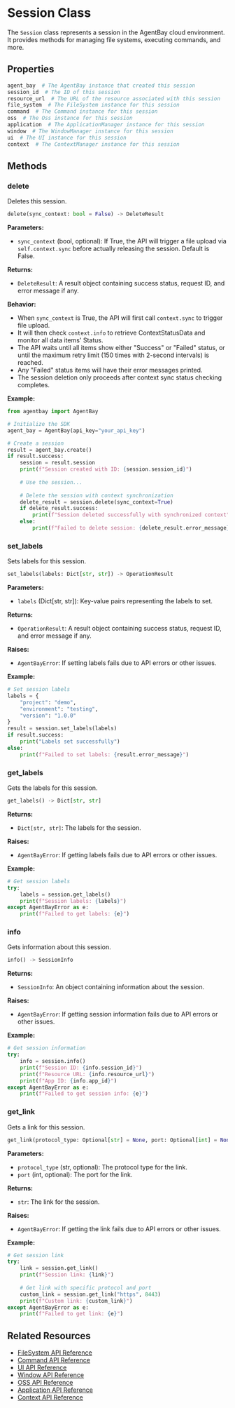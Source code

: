 # Session Class

The `Session` class represents a session in the AgentBay cloud environment. It provides methods for managing file systems, executing commands, and more.

## Properties

```python
agent_bay  # The AgentBay instance that created this session
session_id  # The ID of this session
resource_url  # The URL of the resource associated with this session
file_system  # The FileSystem instance for this session
command  # The Command instance for this session
oss  # The Oss instance for this session
application  # The ApplicationManager instance for this session
window  # The WindowManager instance for this session
ui  # The UI instance for this session
context  # The ContextManager instance for this session
```

## Methods

### delete

Deletes this session.

```python
delete(sync_context: bool = False) -> DeleteResult
```

**Parameters:**
- `sync_context` (bool, optional): If True, the API will trigger a file upload via `self.context.sync` before actually releasing the session. Default is False.

**Returns:**
- `DeleteResult`: A result object containing success status, request ID, and error message if any.

**Behavior:**
- When `sync_context` is True, the API will first call `context.sync` to trigger file upload.
- It will then check `context.info` to retrieve ContextStatusData and monitor all data items' Status.
- The API waits until all items show either "Success" or "Failed" status, or until the maximum retry limit (150 times with 2-second intervals) is reached.
- Any "Failed" status items will have their error messages printed.
- The session deletion only proceeds after context sync status checking completes.

**Example:**
```python
from agentbay import AgentBay

# Initialize the SDK
agent_bay = AgentBay(api_key="your_api_key")

# Create a session
result = agent_bay.create()
if result.success:
    session = result.session
    print(f"Session created with ID: {session.session_id}")
    
    # Use the session...
    
    # Delete the session with context synchronization
    delete_result = session.delete(sync_context=True)
    if delete_result.success:
        print(f"Session deleted successfully with synchronized context")
    else:
        print(f"Failed to delete session: {delete_result.error_message}")
```

### set_labels

Sets labels for this session.

```python
set_labels(labels: Dict[str, str]) -> OperationResult
```

**Parameters:**
- `labels` (Dict[str, str]): Key-value pairs representing the labels to set.

**Returns:**
- `OperationResult`: A result object containing success status, request ID, and error message if any.

**Raises:**
- `AgentBayError`: If setting labels fails due to API errors or other issues.

**Example:**
```python
# Set session labels
labels = {
    "project": "demo",
    "environment": "testing",
    "version": "1.0.0"
}
result = session.set_labels(labels)
if result.success:
    print("Labels set successfully")
else:
    print(f"Failed to set labels: {result.error_message}")
```

### get_labels

Gets the labels for this session.

```python
get_labels() -> Dict[str, str]
```

**Returns:**
- `Dict[str, str]`: The labels for the session.

**Raises:**
- `AgentBayError`: If getting labels fails due to API errors or other issues.

**Example:**
```python
# Get session labels
try:
    labels = session.get_labels()
    print(f"Session labels: {labels}")
except AgentBayError as e:
    print(f"Failed to get labels: {e}")
```

### info

Gets information about this session.

```python
info() -> SessionInfo
```

**Returns:**
- `SessionInfo`: An object containing information about the session.

**Raises:**
- `AgentBayError`: If getting session information fails due to API errors or other issues.

**Example:**
```python
# Get session information
try:
    info = session.info()
    print(f"Session ID: {info.session_id}")
    print(f"Resource URL: {info.resource_url}")
    print(f"App ID: {info.app_id}")
except AgentBayError as e:
    print(f"Failed to get session info: {e}")
```

### get_link

Gets a link for this session.

```python
get_link(protocol_type: Optional[str] = None, port: Optional[int] = None) -> str
```

**Parameters:**
- `protocol_type` (str, optional): The protocol type for the link.
- `port` (int, optional): The port for the link.

**Returns:**
- `str`: The link for the session.

**Raises:**
- `AgentBayError`: If getting the link fails due to API errors or other issues.

**Example:**
```python
# Get session link
try:
    link = session.get_link()
    print(f"Session link: {link}")
    
    # Get link with specific protocol and port
    custom_link = session.get_link("https", 8443)
    print(f"Custom link: {custom_link}")
except AgentBayError as e:
    print(f"Failed to get link: {e}")
```

## Related Resources

- [FileSystem API Reference](filesystem.md)
- [Command API Reference](command.md)
- [UI API Reference](ui.md)
- [Window API Reference](window.md)
- [OSS API Reference](oss.md)
- [Application API Reference](application.md)
- [Context API Reference](context-manager.md) 
